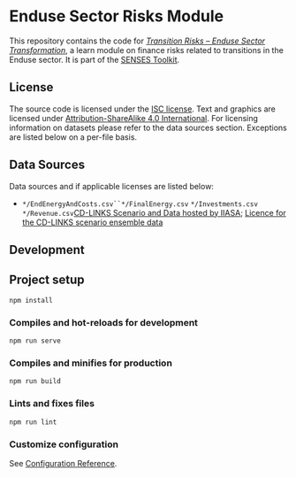 # Enduse Sector Risks Module

This repository contains the code for [*Transition Risks – Enduse Sector Transformation*](https://climatescenarios.org/end-use), a learn module on finance risks related to transitions in the Enduse sector. It is part of the [SENSES Toolkit](https://climatescenarios.org/).

## License

The source code is licensed under the [ISC license](LICENSE.md). Text and graphics are licensed under [Attribution-ShareAlike 4.0 International](https://creativecommons.org/licenses/by-sa/4.0/). For licensing information on datasets please refer to the data sources section. Exceptions are listed below on a per-file basis.

## Data Sources

Data sources and if applicable licenses are listed below:

- `*/EndEnergyAndCosts.csv``*/FinalEnergy.csv` `*/Investments.csv` `*/Revenue.csv`[CD-LINKS Scenario and Data hosted by IIASA]( https://data.ene.iiasa.ac.at/cd-links/); [Licence for the CD-LINKS scenario ensemble data](https://data.ene.iiasa.ac.at/cd-links/#/license)

## Development

## Project setup
```
npm install
```

### Compiles and hot-reloads for development
```
npm run serve
```

### Compiles and minifies for production
```
npm run build
```

### Lints and fixes files
```
npm run lint
```

### Customize configuration
See [Configuration Reference](https://cli.vuejs.org/config/).
